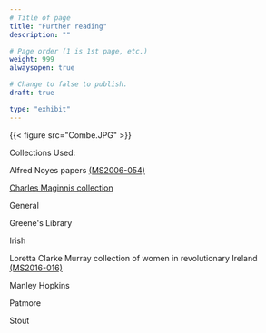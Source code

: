 ```yaml
---
# Title of page
title: "Further reading"
description: ""

# Page order (1 is 1st page, etc.)
weight: 999
alwaysopen: true

# Change to false to publish.
draft: true

type: "exhibit"
---
```


{{< figure src="Combe.JPG" >}}

Collections Used: 

Alfred Noyes papers [(MS2006-054)](https://bc-primo.hosted.exlibrisgroup.com/permalink/f/l6ucgu/ALMA-BC21344686720001021)	

[Charles Maginnis collection](https://bc-primo.hosted.exlibrisgroup.com/permalink/f/l6ucgu/ALMA-BC21358207810001021)

General

Greene's Library

Irish

Loretta Clarke Murray collection of women in revolutionary Ireland [(MS2016-016)](https://bc-primo.hosted.exlibrisgroup.com/permalink/f/l6ucgu/ALMA-BC21381862810001021)

Manley Hopkins

Patmore

Stout
 

